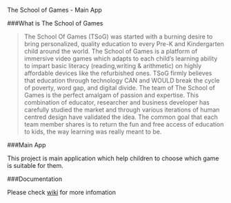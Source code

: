 The School of Games - Main App

###What is The School of Games

> The School Of Games (TSoG) was started with a burning desire to bring personalized, quality education to every Pre-K and Kindergarten child around the world. The School of Games is a platform of immersive video games which adapts to each child’s learning ability to impart basic literacy (reading,writing & arithmetic) on highly affordable devices like the refurbished ones. TSoG firmly believes that education through technology CAN and WOULD break the cycle of poverty, word gap, and digital divide. The team of The School of Games is the perfect amalgam of passion and expertise. This combination of educator, researcher and business developer has carefully studied the market and through various iterations of human centred design have validated the idea. The common goal that each team member shares is to return the fun and free access of education to kids, the way learning was really meant to be.

###Main App

This project is main application which help children to choose which game is suitable for them.

###Documentation

Please check [wiki](https://github.com/theschoolofgames/tsog-mainapp/wiki) for more infomation
